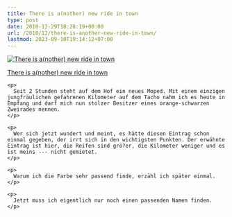 ```yaml
---
title: There is a(nother) new ride in town
type: post
date: 2010-12-29T18:28:19+00:00
url: /2010/12/there-is-another-new-ride-in-town/
lastmod: 2023-09-10T19:14:12+07:00
---
```

<div class="media image">
  <a href="http://www.flickr.com/photos/schreibblogade/5306185590/" title="There is a(nother) new ride in town"><img src="//farm6.static.flickr.com/5244/5306185590_d31679b093_z_d.jpg" alt="There is a(nother) new ride in town" /></p>

  <p>
    There is a(nother) new ride in town
  </p>

  <p>
    </a></div>

    <p>
      Seit 2 Stunden steht auf dem Hof ein neues Moped. Mit einem einzigen jungfräulichen gefahrenen Kilometer auf dem Tacho nahm ich es heute in Empfang und darf mich nun stolzer Besitzer eines orange-schwarzen Zweirades nennen.
    </p>

    <p>
      Wer sich jetzt wundert und meint, es hätte diesen Eintrag schon einmal gegeben, der irrt sich in den wichtigsten Punkten. Der erwähnte Eintrag ist hier, die Reifen sind grö?er, die Kilometer weniger und es ist meins --- nicht gemietet.
    </p>

    <p>
      Warum ich die Farbe sehr passend finde, erzähl ich später einmal.
    </p>

    <p>
      Jetzt muss ich eigentlich nur noch einen passenden Namen finden.
    </p>
